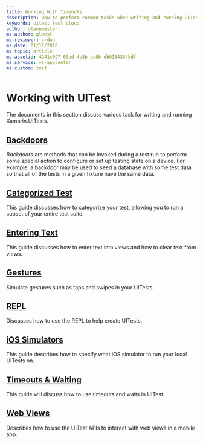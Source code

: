 ```yaml
---
title: Working With Timeouts
description: How to perform common tasks when writing and running UITest.
keywords: uitest test cloud
author: glennwester
ms.author: glwest
ms.reviewer: crdun
ms.date: 01/11/2018
ms.topic: article
ms.assetid: 4241c097-00ad-4e3b-bc8b-db0134354bdf
ms.service: vs-appcenter
ms.custom: test
---
```


# Working with UITest

The documents in this section discuss various task for writing and running Xamarin.UITests.

## [Backdoors](working-with-backdoors.md)

*Backdoors* are methods that can be invoked during a test run to perform some special action to configure or set up testing state on a device. For example, a backdoor may be used to seed a database with some test data so that all of the tests in a given fixture have the same data.

## [Categorized Test](working-with-categorized-tests.md)

This guide discusses how to categorize your test, allowing you to run a subset of your entire test suite.

## [Entering Text](working-with-entering-text.md)

This guide discusses how to enter text into views and how to clear text from views.

## [Gestures](working-with-gestures.md)

Simulate gestures such as taps and swipes in your UITests.

## [REPL](working-with-repl.md)

Discusses how to use the REPL to help create UITests.

## [iOS Simulators](working-with-ios-simulator.md)

This guide describes how to specify what iOS simulator to run your local UITests on.

## [Timeouts & Waiting](working-with-timeouts.md)

This guide will discuss how to use timeouts and waits in UITest.

## [Web Views](working-with-webviews.md)

Describes how to use the UITest APIs to interact with web views in a mobile app.
